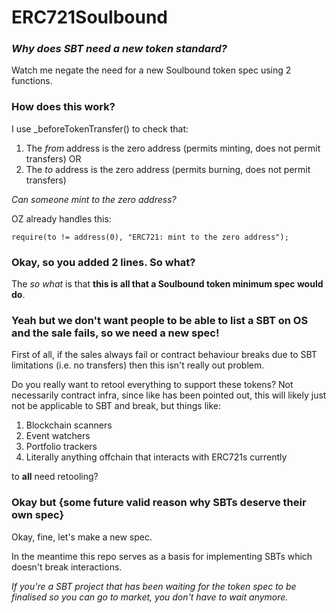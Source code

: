 # ERC721Soulbound

### *Why does SBT need a new token standard?*

Watch me negate the need for a new Soulbound token spec using 2 functions.

### How does this work?

I use _beforeTokenTransfer() to check that:

1) The *from* address is the zero address (permits minting, does not permit transfers)
OR
2) The *to* address is the zero address (permits burning, does not permit transfers)

*Can someone mint to the zero address?*

OZ already handles this:

`require(to != address(0), "ERC721: mint to the zero address");`

### Okay, so you added 2 lines. So what?

The *so what* is that **this is all that a Soulbound token minimum spec would do**.

### Yeah but we don't want people to be able to list a SBT on OS and the sale fails, so we need a new spec!

First of all, if the sales always fail or contract behaviour breaks due to SBT limitations (i.e. no transfers) then this isn't really out problem.

Do you really want to retool everything to support these tokens? Not necessarily contract infra, since like has been pointed out, this will likely just not be applicable to SBT and break, but things like:

1) Blockchain scanners
2) Event watchers
3) Portfolio trackers
4) Literally anything offchain that interacts with ERC721s currently

to **all** need retooling?

### Okay but {some future valid reason why SBTs deserve their own spec}

Okay, fine, let's make a new spec.

In the meantime this repo serves as a basis for implementing SBTs which doesn't break interactions.

*If you're a SBT project that has been waiting for the token spec to be finalised so you can go to market, you don't have to wait anymore.*



